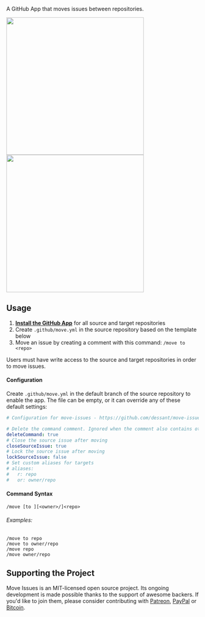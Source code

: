 A GitHub App that moves issues between repositories.

<p>
  <img width="360" src="https://raw.githubusercontent.com/dessant/move-issues/master/assets/source-issue.png">
  <img width="360" src="https://raw.githubusercontent.com/dessant/move-issues/master/assets/target-issue.png">
</p>

## Usage

1. **[Install the GitHub App](https://github.com/apps/move)** for all source and target repositories
2. Create `.github/move.yml` in the source repository based on the template below
3. Move an issue by creating a comment with this command: `/move to <repo>`

Users must have write access to the source and target repositories in order to move issues.

#### Configuration

Create `.github/move.yml` in the default branch of the source repository to enable the app. The file can be empty, or it can override any of these default settings:

```yml
# Configuration for move-issues - https://github.com/dessant/move-issues

# Delete the command comment. Ignored when the comment also contains other content
deleteCommand: true
# Close the source issue after moving
closeSourceIssue: true
# Lock the source issue after moving
lockSourceIssue: false
# Set custom aliases for targets
# aliases:
#   r: repo
#   or: owner/repo
```

#### Command Syntax

```
/move [to ][<owner>/]<repo>
```

###### Examples:

```
/move to repo
/move to owner/repo
/move repo
/move owner/repo
```

## Supporting the Project

Move Issues is an MIT-licensed open source project. Its ongoing development is made possible thanks to the support of awesome backers. If you'd like to join them, please consider contributing with [Patreon](https://goo.gl/qRhKSW), [PayPal](https://goo.gl/5FnBaw) or [Bitcoin](https://goo.gl/uJUAaU).
